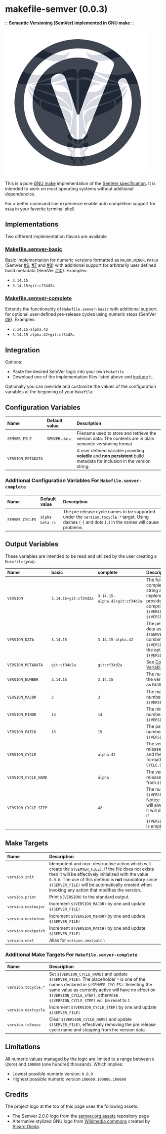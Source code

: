# makefile-semver (0.0.3)

:: **Semantic Versioning (SemVer) implemented in GNU make** ::

![makefile-semver](logo.png "makefile-semver logo")

This is a pure [GNU make](https://www.gnu.org/software/make/manual/) implementation of the [SemVer specification](https://semver.org/). It is intended to work on most operating systems without additional dependencies.

For a better command line experience enable auto completion support for `make` in your favorite terminal shell.

## Implementations

Two different implementation flavors are available

### [Makefile.semver-basic](./Makefile.semver-basic)

Basic implementation for numeric versions formatted as `MAJOR.MINOR.PATCH` (SemVer [#6](https://semver.org/#spec-item-6), [#7](https://semver.org/#spec-item-7) and [#8](https://semver.org/#spec-item-8)) with additional support for arbitrarily user defined build metadata (SemVer [#10](https://semver.org/#spec-item-10)). Examples:

- `3.14.15`
- `3.14.15+git:cf34d2a`

### [Makefile.semver-complete](Makefile.semver-complete)

Extends the functionality of `Makefile.semver-basic` with additional support for optional user-defined pre-release cycles using numeric steps (SemVer [#9](https://semver.org/#spec-item-9)). Examples:

- `3.14.15-alpha.42`
- `3.14.15-alpha.42+git:cf34d2a`

## Integration

Options:

- Paste the desired SemVer logic into your own `Makefile`
- Download one of the implementation files listed above and [include](https://www.gnu.org/software/make/manual/html_node/Include.html) it.

Optionally you can override and customize the values of the configuration variables at the beginning of your `Makefile`.

## Configuration Variables

| Name | Default value | Description |
| :-- | :-- | :-- |
| `SEMVER_FILE` |  `SEMVER.data` | Filename used to store and retrieve the version data. The contents are in plain semantic versioning format |
| `VERSION_METADATA` | | A user defined variable providing **volatile** and **non persistent** build metadata for inclusion in the version string. |

### Additional Configuration Variables For `Makefile.semver-complete`

| Name | Default value | Description |
| :-- | :-- | :-- |
| `SEMVER_CYCLES` | `alpha beta rc`| The pre release cycle names to be supported under the `version.tocycle.*` target. Using dashes (`-`) and dots (`.`) in the names will cause problems |

## Output Variables

These variables are intended to be read and utilized by the user creating a `Makefile` (you).

| Name | basic | complete | Description |
| :-- | :-- | :-- | :-- |
| `VERSION` | `3.14.15+git:cf34d2a` | `3.14.15-alpha.42+git:cf34d2a` | The full and most complete version string as implementation can provide. It is comprised of `$(VERSION_DATA)` and `$(VERSION_METADATA)`|
| `VERSION_DATA` | `3.14.15` | `3.14.15-alpha.42` | The persistent version data as stored in `$(SEMVER_FILE)`. It's combination of `$(VERSION_NUMBER)` and the optional `$(VERSION_CYCLE)`|
| `VERSION_METADATA` | `git:cf34d2a` | `git:cf34d2a` | See [Configuration Variables](#configuration-variables)|
| `VERSION_NUMBER` | `3.14.15`  | `3.14.15` | The numeric part of the version formatted as `MAJOR`.`MINOR`.`PATCH` |
| `VERSION_MAJOR` | `3` | `3` | The major version number from `$(VERSION_NUMBER)` |
| `VERSION_MINOR` | `14` | `14` | The minor version number from `$(VERSION_NUMBER)`
| `VERSION_PATCH` | `15` | `15` | The patch version number from `$(VERSION_NUMBER)` |
| `VERSION_CYCLE` | | `alpha.42` | The version pre release cycle name and the stepping formatted as `CYCLE.STEP` |
| `VERSION_CYCLE_NAME` | | `alpha` | The version pre release cycle name from `$(VERSION_CYCLE)` |
| `VERSION_CYCLE_STEP` | | `42` | The numeric step from `$(VERSION_CYCLE)`. Notice that this value will always be set and it will default to 1 even if `$(VERSION_CYCLE_NAME)` is empty |

## Make Targets

| Name | Description |
| :-- | :-- |
| `version.init` | Idempotent and non-destructive action which will create the `$(SEMVER_FILE)`. If the file does not exists then it will be effectively initialized with the value `0.0.0`. The use of this method is **not** mandatory since `$(SEMVER_FILE)` will be automatically created when invoking any action that modifies the version. |
| `version.print` | Print `$(VERSION)` to the standard output. |
| `version.nextmajor` | Increment `$(VERSION_MAJOR)` by one and update `$(SEMVER_FILE)` |
| `version.nextminor` | Increment `$(VERSION_MINOR)` by one and update `$(SEMVER_FILE)` |
| `version.nextpatch` | Increment `$(VERSION_PATCH)` by one and update `$(SEMVER_FILE)` |
| `version.next` | Alias for  `version.nextpatch` |

### Additional Make Targets For `Makefile.semver-complete`

| Name | Description |
| :-- | :-- |
| `version.tocycle.*` | Set `${VERSION_CYCLE_NAME}` and update `$(SEMVER_FILE)`. The placeholder `*` is one of the names declared in `$(SEMVER_CYCLES)`. Selecting the same value as currently active will have no effect on  `$(VERSION_CYCLE_STEP)`, otherwise `$(VERSION_CYCLE_STEP)` will be reset to `1` |
| `version.nextcycle` | Increment `$(VERSION_CYCLE_STEP)` by one and update `$(SEMVER_FILE)` |
| `version.release` | Clear `$(VERSION_CYCLE_NAME)` and update `$(SEMVER_FILE)`, effectively removing the pre release cycle name and stepping from the version data |

## Limitations

All numeric values managed by the logic are limited to a range between `0` (zero) and `100000` (one hundred thousand). Which implies:

- Lowest possible numeric version: `0.0.0`
- Highest possible numeric version `100000.100000.100000`

## Credits

The project logo at the top of this page uses the following assets:

- The Semver 2.0.0 logo from the [semver.org assets](https://github.com/semver/semver.org/tree/gh-pages/assets) repository page
- Alternative stylized GNU logo from [Wikimedia commons](https://commons.wikimedia.org/wiki/File:Logo_Gnu.svg) created by [Alvaro Ojeda](https://es.wikipedia.org/wiki/Usuario:Alvarojedab).
